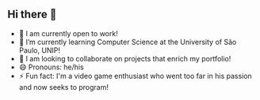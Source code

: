 ## Hi there 👋



- 🔭 I am currently open to work!
- 🌱 I’m currently learning Computer Science at the University of São Paulo, UNIP!
- 👯 I am looking to collaborate on projects that enrich my portfolio!
- 😄 Pronouns: he/his
- ⚡ Fun fact: I'm a video game enthusiast who went too far in his passion and now seeks to program!

